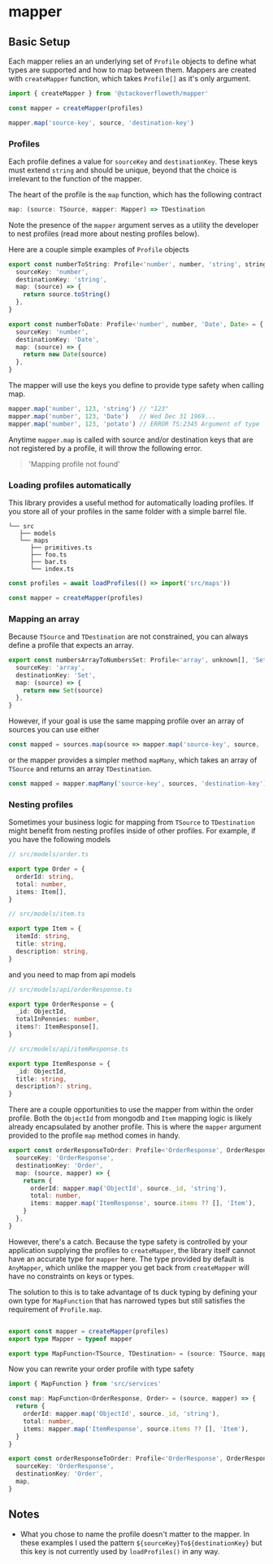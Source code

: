 # mapper

## Basic Setup

Each mapper relies an an underlying set of `Profile` objects to define what types are supported and how to map between them. Mappers are created with `createMapper` function, which takes `Profile[]` as it's only argument.

```ts
import { createMapper } from '@stackoverfloweth/mapper'

const mapper = createMapper(profiles)

mapper.map('source-key', source, 'destination-key')
```

### Profiles

Each profile defines a value for `sourceKey` and `destinationKey`. These keys must extend `string` and should be unique, beyond that the choice is irrelevant to the function of the mapper.

The heart of the profile is the `map` function, which has the following contract

```ts
map: (source: TSource, mapper: Mapper) => TDestination
```

Note the presence of the `mapper` argument serves as a utility the developer to nest profiles (read more about nesting profiles below).

Here are a couple simple examples of `Profile` objects

```ts
export const numberToString: Profile<'number', number, 'string', string> = {
  sourceKey: 'number',
  destinationKey: 'string',
  map: (source) => {
    return source.toString()
  },
}

export const numberToDate: Profile<'number', number, 'Date', Date> = {
  sourceKey: 'number',
  destinationKey: 'Date',
  map: (source) => {
    return new Date(source)
  },
}
```

The mapper will use the keys you define to provide type safety when calling map.

```ts
mapper.map('number', 123, 'string') // "123"
mapper.map('number', 123, 'Date')   // Wed Dec 31 1969...
mapper.map('number', 123, 'potato') // ERROR TS:2345 Argument of type '"potato"' is not assignable to parameter of type '"string" | "Date"'
```

Anytime `mapper.map` is called with source and/or destination keys that are not registered by a profile, it will throw the following error.

> 'Mapping profile not found'

### Loading profiles automatically

This library provides a useful method for automatically loading profiles. If you store all of your profiles in the same folder with a simple barrel file.

```text
└── src
   ├── models
   └── maps
      ├── primitives.ts
      ├── foo.ts
      ├── bar.ts
      └── index.ts
```

```ts
const profiles = await loadProfiles(() => import('src/maps'))

const mapper = createMapper(profiles)
```

### Mapping an array

Because `TSource` and `TDestination` are not constrained, you can always define a profile that expects an array.

```ts
export const numbersArrayToNumbersSet: Profile<'array', unknown[], 'Set', Set<unknown>> = {
  sourceKey: 'array',
  destinationKey: 'Set',
  map: (source) => {
    return new Set(source)
  },
}
```

However, if your goal is use the same mapping profile over an array of sources you can use either

```ts
const mapped = sources.map(source => mapper.map('source-key', source, 'destination-key'))
```

or the mapper provides a simpler method `mapMany`, which takes an array of `TSource` and returns an array `TDestination`.

```ts
const mapped = mapper.mapMany('source-key', sources, 'destination-key')
```

### Nesting profiles

Sometimes your business logic for mapping from `TSource` to `TDestination` might benefit from nesting profiles inside of other profiles. For example, if you have the following models

```ts
// src/models/order.ts

export type Order = {
  orderId: string,
  total: number,
  items: Item[],
}
```

```ts
// src/models/item.ts

export type Item = {
  itemId: string,
  title: string,
  description: string,
}
```

and you need to map from api models

```ts
// src/models/api/orderResponse.ts

export type OrderResponse = {
  _id: ObjectId,
  totalInPennies: number,
  items?: ItemResponse[],
}
```

```ts
// src/models/api/itemResponse.ts

export type ItemResponse = {
  _id: ObjectId,
  title: string,
  description?: string,
}
```

There are a couple opportunities to use the mapper from within the order profile. Both the `ObjectId` from mongodb and `Item` mapping logic is likely already encapsulated by another profile. This is where the `mapper` argument provided to the profile `map` method comes in handy.

```ts
export const orderResponseToOrder: Profile<'OrderResponse', OrderResponse, 'Order', Order> = {
  sourceKey: 'OrderResponse',
  destinationKey: 'Order',
  map: (source, mapper) => {
    return {
      orderId: mapper.map('ObjectId', source._id, 'string'),
      total: number,
      items: mapper.map('ItemResponse', source.items ?? [], 'Item'),
    }
  },
}
```

However, there's a catch. Because the type safety is controlled by your application supplying the profiles to `createMapper`, the library itself cannot have an accurate type for `mapper` here. The type provided by default is `AnyMapper`, which unlike the mapper you get back from `createMapper` will have no constraints on keys or types.

The solution to this is to take advantage of ts duck typing by defining your own type for `MapFunction` that has narrowed types but still satisfies the requirement of `Profile.map`.

```ts

export const mapper = createMapper(profiles)
export type Mapper = typeof mapper

export type MapFunction<TSource, TDestination> = (source: TSource, mapper: Mapper) => TDestination
```

Now you can rewrite your order profile with type safety

```ts
import { MapFunction } from 'src/services'

const map: MapFunction<OrderResponse, Order> = (source, mapper) => {
  return {
    orderId: mapper.map('ObjectId', source._id, 'string'),
    total: number,
    items: mapper.map('ItemResponse', source.items ?? [], 'Item'),
  }
}

export const orderResponseToOrder: Profile<'OrderResponse', OrderResponse, 'Order', Order> = {
  sourceKey: 'OrderResponse',
  destinationKey: 'Order',
  map,
}
```

## Notes

- What you chose to name the profile doesn't matter to the mapper. In these examples I used the pattern `${sourceKey}To${destinationKey}` but this key is not currently used by `loadProfiles()` in any way.
